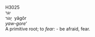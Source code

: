 <body>
  <p>H3025<br>  יגר  <br> יָגוֹר  ‎  yâgôr  <br><i>yaw-gore‘ </i><br>A primitive root; to <i>fear: - </i>be afraid, fear.<br></p>
 </body>